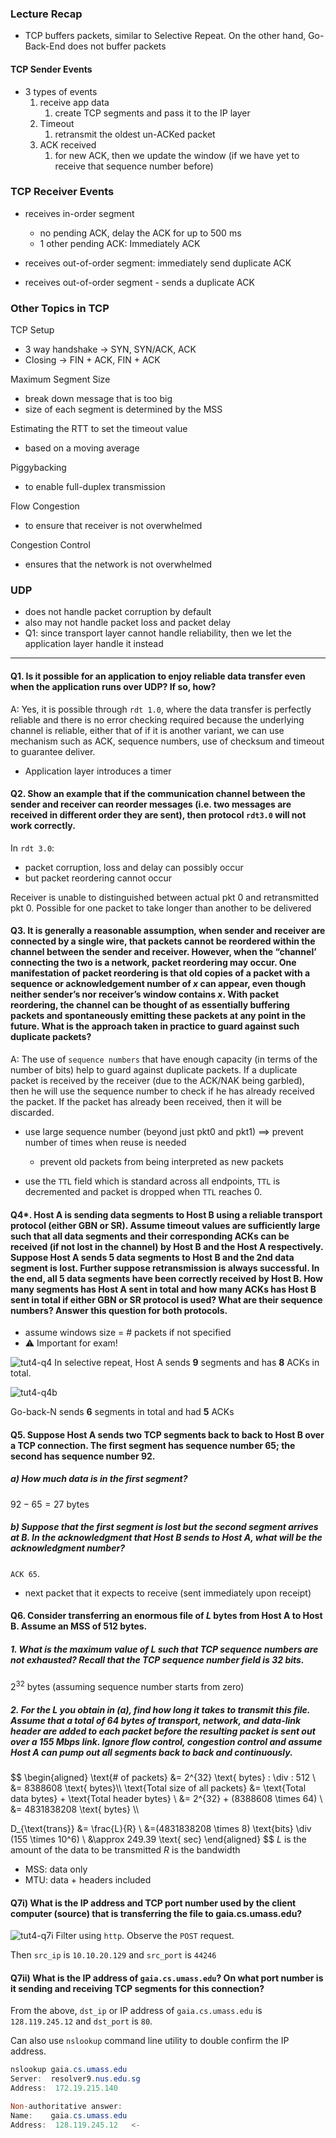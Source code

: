 ### Lecture Recap
- TCP buffers packets, similar to Selective Repeat. On the other hand, Go-Back-End does not buffer packets


#### TCP Sender Events
- 3 types of events
	1. receive app data
		1. create TCP segments and pass it to the IP layer
	2. Timeout
		1. retransmit the oldest un-ACKed packet
	3. ACK received
		1. for new ACK, then we update the window (if we have yet to receive that sequence number before)
### TCP Receiver Events
- receives in-order segment
	- no pending ACK, delay the ACK for up to 500 ms
	- 1 other pending ACK: Immediately ACK

- receives out-of-order segment: immediately send duplicate ACK
- receives out-of-order segment - sends a duplicate ACK

### Other Topics in TCP
TCP Setup
- 3 way handshake $\to$ SYN, SYN/ACK, ACK
- Closing $\to$ FIN + ACK, FIN + ACK

Maximum Segment Size
- break down message that is too big
- size of each segment is determined by the MSS

Estimating the RTT to set the timeout value
- based on a moving average

Piggybacking
- to enable full-duplex transmission

Flow Congestion
- to ensure that receiver is not overwhelmed

Congestion Control
- ensures that the network is not overwhelmed

### UDP
- does not handle packet corruption by default
- also may not handle packet loss and packet delay
- Q1: since transport layer cannot handle reliability, then we let the application layer handle it instead

---
#### Q1. Is it possible for an application to enjoy reliable data transfer even when the application runs over UDP? If so, how?
A: Yes, it is possible through `rdt 1.0`, where the data transfer is perfectly reliable and there is no error checking required because the underlying channel is reliable, either that of if it is another variant, we can use mechanism such as ACK, sequence numbers, use of checksum and timeout to guarantee deliver.

- Application layer introduces a timer
#### Q2. Show an example that if the communication channel between the sender and receiver can reorder messages (i.e. two messages are received in different order they are sent), then protocol `rdt3.0` will not work correctly.
In `rdt 3.0`:
- packet corruption, loss and delay can possibly occur
- but packet reordering cannot occur

Receiver is unable to distinguished between actual pkt 0 and retransmitted pkt 0. Possible for one packet to take longer than another to be delivered

#### Q3. It is generally a reasonable assumption, when sender and receiver are connected by a single wire, that packets cannot be reordered within the channel between the sender and receiver. However, when the “channel’ connecting the two is a network, packet reordering may occur. One manifestation of packet reordering is that old copies of a packet with a sequence or acknowledgement number of $x$ can appear, even though neither sender’s nor receiver’s window contains $x$. With packet reordering, the channel can be thought of as essentially buffering packets and spontaneously emitting these packets at any point in the future. What is the approach taken in practice to guard against such duplicate packets?
A: The use of `sequence numbers` that have enough capacity (in terms of the number of bits) help to guard against duplicate packets. If a duplicate packet is received by the receiver (due to the ACK/NAK being garbled), then he will use the sequence number to check if he has already received the packet. If the packet has already been received, then it will be discarded.

- use large sequence number (beyond just pkt0 and pkt1) $\implies$ prevent number of times when reuse is needed
	- prevent old packets from being interpreted as new packets

- use the `TTL` field which is standard across all endpoints, `TTL` is decremented and packet is dropped when `TTL` reaches $0$.

#### Q4*. Host A is sending data segments to Host B using a reliable transport protocol (either GBN or SR). Assume timeout values are sufficiently large such that all data segments and their corresponding ACKs can be received (if not lost in the channel) by Host B and the Host A respectively. Suppose Host A sends 5 data segments to Host B and the 2nd data segment is lost. Further suppose retransmission is always successful. In the end, all 5 data segments have been correctly received by Host B. How many segments has Host A sent in total and how many ACKs has Host B sent in total if either GBN or SR protocol is used? What are their sequence numbers? Answer this question for both protocols.

- assume windows size = # packets if not specified
- ⚠️ Important for exam!

![tut4-q4](../assets/tut4-q4.png)
In selective repeat, Host A sends **9** segments and has **8** ACKs in total.

![tut4-q4b](../assets/tut4-q4b.png)

Go-back-N sends **6** segments in total and had **5** ACKs

#### Q5. Suppose Host A sends two TCP segments back to back to Host B over a TCP connection. The first segment has sequence number $65$; the second has sequence number $92$.

##### a) How much data is in the first segment?
$92 - 65 = 27$ bytes

##### b) Suppose that the first segment is lost but the second segment arrives at B. In the acknowledgment that Host B sends to Host A, what will be the acknowledgment number?
`ACK 65`.
- next packet that it expects to receive (sent immediately upon receipt)
#### Q6. Consider transferring an enormous file of $L$ bytes from Host A to Host B. Assume an MSS of $512$ bytes.

##### 1. What is the maximum value of $L$ such that TCP sequence numbers are not exhausted? Recall that the TCP sequence number field is 32 bits.
$2^{32}$ bytes (assuming sequence number starts from zero)

##### 2. For the $L$ you obtain in (a), find how long it takes to transmit this file. Assume that a total of 64 bytes of transport, network, and data-link header are added to each packet before the resulting packet is sent out over a 155 Mbps link. Ignore flow control, congestion control and assume Host A can pump out all segments back to back and continuously.
$$
\begin{aligned}
\text{\# of packets} &= 2^{32} \text{ bytes} \: \div \: 512 \\
&= 8388608 \text{ bytes}\\\\
\text{Total size of all packets} &=   \text{Total data bytes} + \text{Total header bytes} \\
&= 2^{32} + (8388608 \times 64) \\
&= 4831838208 \text{ bytes} \\\\

D_{\text{trans}} &= \frac{L}{R} \\
&=(4831838208 \times 8) \text{bits} \div (155 \times 10^6) \\
&\approx 249.39 \text{ sec}
\end{aligned}
$$
$L$ is the amount of the data to be transmitted
$R$ is the bandwidth

- MSS: data only
- MTU: data + headers included

#### Q7i) What is the IP address and TCP port number used by the client computer (source) that is transferring the file to gaia.cs.umass.edu?
![tut4-q7i](../assets/tut4-q7i.png)
Filter using `http`.
Observe the `POST` request.

Then `src_ip` is `10.10.20.129` and `src_port` is `44246`

#### Q7ii) What is the IP address of `gaia.cs.umass.edu`? On what port number is it sending and receiving TCP segments for this connection?

From the above, `dst_ip` or IP address of `gaia.cs.umass.edu` is `128.119.245.12` and `dst_port` is `80`.

Can also use `nslookup` command line utility to double confirm the IP address.
```powershell
nslookup gaia.cs.umass.edu
Server:  resolver9.nus.edu.sg
Address:  172.19.215.140

Non-authoritative answer:
Name:    gaia.cs.umass.edu
Address:  128.119.245.12   <-
```

